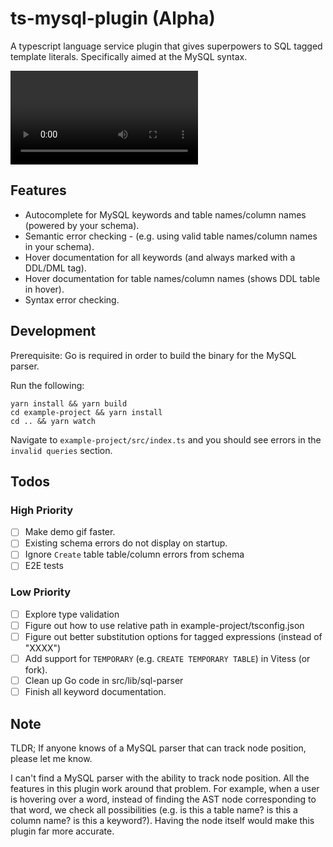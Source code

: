 # ts-mysql-plugin (Alpha)

A typescript language service plugin that gives superpowers to SQL tagged template literals. Specifically aimed at the MySQL syntax.

![Alt Text](https://cldup.com/RRb5F9EaGy.mov)

## Features

- Autocomplete for MySQL keywords and table names/column names (powered by your schema).
- Semantic error checking - (e.g. using valid table names/column names in your schema).
- Hover documentation for all keywords (and always marked with a DDL/DML tag).
- Hover documentation for table names/column names (shows DDL table in hover).
- Syntax error checking.

## Development

Prerequisite: Go is required in order to build the binary for the MySQL parser.

Run the following:

```shell
yarn install && yarn build
cd example-project && yarn install
cd .. && yarn watch
```

Navigate to `example-project/src/index.ts` and you should see errors in the `invalid queries` section.

## Todos

### High Priority

- [ ] Make demo gif faster.
- [ ] Existing schema errors do not display on startup.
- [ ] Ignore `Create` table table/column errors from schema
- [ ] E2E tests

### Low Priority

- [ ] Explore type validation
- [ ] Figure out how to use relative path in example-project/tsconfig.json
- [ ] Figure out better substitution options for tagged expressions (instead of "XXXX")
- [ ] Add support for `TEMPORARY` (e.g. `CREATE TEMPORARY TABLE`) in Vitess (or fork).
- [ ] Clean up Go code in src/lib/sql-parser
- [ ] Finish all keyword documentation.

## Note

TLDR; If anyone knows of a MySQL parser that can track node position, please let me know.

I can't find a MySQL parser with the ability to track node position. All the features in this plugin work around that problem. For example, when a user is hovering over a word, instead of finding the AST node corresponding to that word, we check all possibilities (e.g. is this a table name? is this a column name? is this a keyword?). Having the node itself would make this plugin far more accurate.
